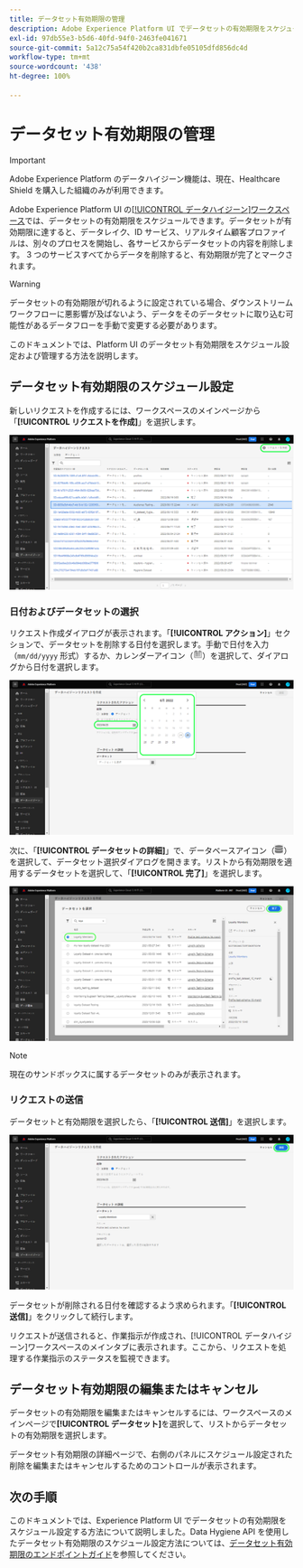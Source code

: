 ```yaml
---
title: データセット有効期限の管理
description: Adobe Experience Platform UI でデータセットの有効期限をスケジュールする方法を説明します。
exl-id: 97db55e3-b5d6-40fd-94f0-2463fe041671
source-git-commit: 5a12c75a54f420b2ca831dbfe05105dfd856dc4d
workflow-type: tm+mt
source-wordcount: '438'
ht-degree: 100%

---
```


# データセット有効期限の管理

>[!IMPORTANT]
>
>Adobe Experience Platform のデータハイジーン機能は、現在、Healthcare Shield を購入した組織のみが利用できます。

Adobe Experience Platform UI の[[!UICONTROL データハイジーン]ワークスペース](./overview.md)では、データセットの有効期限をスケジュールできます。データセットが有効期限に達すると、データレイク、ID サービス、リアルタイム顧客プロファイルは、別々のプロセスを開始し、各サービスからデータセットの内容を削除します。 3 つのサービスすべてからデータを削除すると、有効期限が完了とマークされます。

>[!WARNING]
>
>データセットの有効期限が切れるように設定されている場合、ダウンストリームワークフローに悪影響が及ばないよう、データをそのデータセットに取り込む可能性があるデータフローを手動で変更する必要があります。

このドキュメントでは、Platform UI のデータセット有効期限をスケジュール設定および管理する方法を説明します。

## データセット有効期限のスケジュール設定

新しいリクエストを作成するには、ワークスペースのメインページから「**[!UICONTROL リクエストを作成]**」を選択します。

![「[!UICONTROL リクエストを作成]」ボタンが選択されていることを示す画像](../images/ui/ttl/create-request-button.png)

<!-- The request creation dialog appears. Under the **[!UICONTROL Action]** section, select **[!UICONTROL Dataset]** to update the available controls for dataset expiration scheduling-->

### 日付およびデータセットの選択

リクエスト作成ダイアログが表示されます。「**[!UICONTROL アクション]**」セクションで、データセットを削除する日付を選択します。手動で日付を入力（`mm/dd/yyyy` 形式）するか、カレンダーアイコン（![カレンダーアイコンの画像](../images/ui/ttl/calendar-icon.png)）を選択して、ダイアログから日付を選択します。

![データセットの有効期限が設定されていることを示す画像](../images/ui/ttl/select-date.png)

次に、「**[!UICONTROL データセットの詳細]**」で、データベースアイコン（![データベースアイコンの画像](../images/ui/ttl/database-icon.png)）を選択して、データセット選択ダイアログを開きます。リストから有効期限を適用するデータセットを選択して、「**[!UICONTROL 完了]**」を選択します。

![データセットが選択されていることを示す画像](../images/ui/ttl/select-dataset.png)

>[!NOTE]
>
>現在のサンドボックスに属するデータセットのみが表示されます。

### リクエストの送信

データセットと有効期限を選択したら、「**[!UICONTROL 送信]**」を選択します。

![「[!UICONTROL 送信]」ボタンが選択されていることを示す画像](../images/ui/ttl/submit.png)

データセットが削除される日付を確認するよう求められます。「**[!UICONTROL 送信]**」をクリックして続行します。

リクエストが送信されると、作業指示が作成され、[!UICONTROL データハイジーン]ワークスペースのメインタブに表示されます。ここから、リクエストを処理する作業指示のステータスを監視できます。

## データセット有効期限の編集またはキャンセル

データセットの有効期限を編集またはキャンセルするには、ワークスペースのメインページで&#x200B;**[!UICONTROL データセット]**&#x200B;を選択して、リストからデータセットの有効期限を選択します。

データセット有効期限の詳細ページで、右側のパネルにスケジュール設定された削除を編集またはキャンセルするためのコントロールが表示されます。

## 次の手順

このドキュメントでは、Experience Platform UI でデータセットの有効期限をスケジュール設定する方法について説明しました。Data Hygiene API を使用したデータセット有効期限のスケジュール設定方法については、[データセット有効期限のエンドポイントガイド](../api/dataset-expiration.md)を参照してください。
